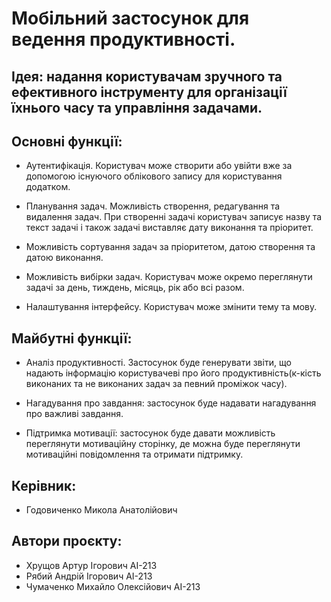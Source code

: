 # Мобільний застосунок для ведення продуктивності.

## Ідея: надання користувачам зручного та ефективного інструменту для організації їхнього часу та управління задачами.

## Основні функції:

- Аутентифікація. Користувач може створити або увійти вже за допомогою існуючого облікового запису для користування додатком. 

- Планування задач. Можливість створення, редагування та видалення задач. При створенні задачі користувач записує назву та текст задачі і також задачі виставляє дату виконання та пріоритет.

- Можливість сортування задач за пріоритетом, датою створення та датою виконання.

- Можливість вибірки задач. Користувач може окремо переглянути задачі за день, тиждень, місяць, рік або всі разом.

- Налаштування інтерфейсу. Користувач може змінити тему та мову.

## Майбутні функції:

- Аналіз продуктивності. Застосунок буде генерувати звіти, що надають інформацію користувачеві про його продуктивність(к-кість виконаних та не виконаних задач за певний проміжок часу).

- Нагадування про завдання: застосунок буде надавати нагадування про важливі завдання.

- Підтримка мотивації: застосунок буде давати можливість переглянути мотиваційну сторінку, де можна буде переглянути мотиваційні повідомлення та отримати підтримку.

## Керівник:

- Годовиченко Микола Анатолійович

## Автори проєкту:

- Хрущов Артур Ігорович AI-213
- Рябий Андрій Ігорович AI-213
- Чумаченко Михайло Олексійович  AI-213
